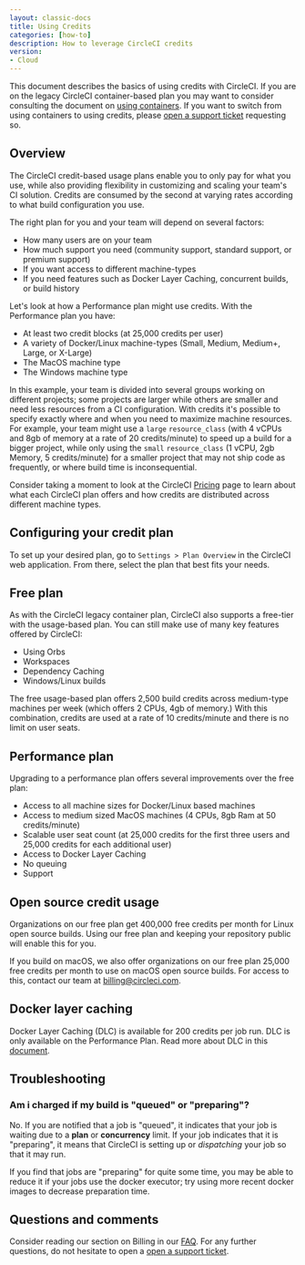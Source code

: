 ```yaml
---
layout: classic-docs
title: Using Credits
categories: [how-to]
description: How to leverage CircleCI credits
version:
- Cloud
---
```


This document describes the basics of using credits with CircleCI. If you are on the legacy CircleCI container-based plan you may want to consider consulting the document on [using containers]({{site.baseurl}}/2.0/containers). If you want to switch from using containers to using credits, please [open a support ticket](https://support.circleci.com/hc/en-us/requests/new) requesting so.

## Overview

The CircleCI credit-based usage plans enable you to only pay for what you use, while also providing flexibility in customizing and scaling your team's CI solution. Credits are consumed by the second at varying rates according to what build configuration you use.

The right plan for you and your team will depend on several factors:

- How many users are on your team
- How much support you need (community support, standard support, or premium support)
- If you want access to different machine-types
- If you need features such as Docker Layer Caching, concurrent builds, or build history

Let's look at how a Performance plan might use credits. With the Performance plan you have:

- At least two credit blocks (at 25,000 credits per user)
- A variety of Docker/Linux machine-types (Small, Medium, Medium+, Large, or X-Large)
- The MacOS machine type
- The Windows machine type

In this example, your team is divided into several groups working on different projects; some projects are larger while others are smaller and need less resources from a CI configuration. With credits it's possible to specify exactly where and when you need to maximize machine resources. For example, your team might use a `large` `resource_class` (with 4 vCPUs and 8gb of memory at a rate of 20 credits/minute) to speed up a build for a bigger project, while only using the `small` `resource_class` (1 vCPU, 2gb Memory, 5 credits/minute) for a smaller project that may not ship code as frequently, or where build time is inconsequential.

Consider taking a moment to look at the CircleCI [Pricing](https://circleci.com/pricing/) page to learn about what each CircleCI plan offers and how credits are distributed across different machine types.

## Configuring your credit plan

To set up your desired plan, go to `Settings > Plan Overview` in the CircleCI web application. From there, select the plan that best fits your needs. 

## Free plan

As with the CircleCI legacy container plan, CircleCI also supports a free-tier with the usage-based plan. You can still make use of many key features offered by CircleCI:

- Using Orbs
- Workspaces
- Dependency Caching
- Windows/Linux builds

The free usage-based plan offers 2,500 build credits across medium-type machines per week (which offers 2 CPUs, 4gb of memory.) With this combination, credits are used at a rate of 10 credits/minute and there is no limit on user seats.

## Performance plan

Upgrading to a performance plan offers several improvements over the free plan:

- Access to all machine sizes for Docker/Linux based machines
- Access to medium sized MacOS machines (4 CPUs, 8gb Ram at 50 credits/minute)
- Scalable user seat count (at 25,000 credits for the first three users and 25,000 credits for each additional user)
- Access to Docker Layer Caching
- No queuing
- Support

## Open source credit usage

Organizations on our free plan get 400,000 free credits per month for Linux open source builds. Using our free plan and keeping your repository public will enable this for you.

If you build on macOS, we also offer organizations on our free plan 25,000 free credits per month to use on macOS open source builds. For access to this, contact our team at billing@circleci.com.

## Docker layer caching

Docker Layer Caching (DLC) is available for 200 credits per job run. DLC is only available on the Performance Plan. Read more about DLC in this [document]({{site.baseurl}}/2.0/docker-layer-caching).

## Troubleshooting

### Am i charged if my build is "queued" or "preparing"?

No. If you are notified that a job is "queued", it indicates that your job is
waiting due to a **plan** or **concurrency** limit. If your job indicates that
it is "preparing", it means that CircleCI is setting up or _dispatching_ your
job so that it may run.

If you find that jobs are "preparing" for quite some time, you may be able to
reduce it if your jobs use the docker executor; try using more recent docker
images to decrease preparation time.

## Questions and comments

Consider reading our section on Billing in our [FAQ]({{site.baseurl}}/2.0/faq/#billing). For any further questions, do not hesitate to open a [open a support ticket](https://support.circleci.com/hc/en-us/requests/new).
